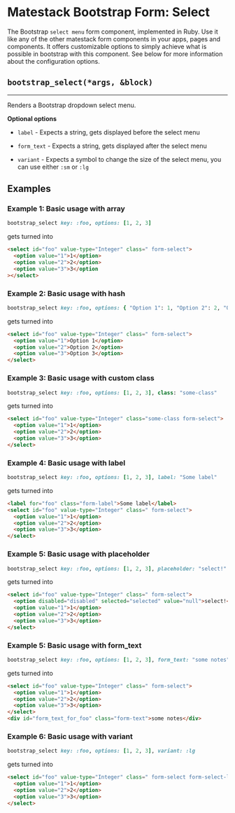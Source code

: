 # Matestack Bootstrap Form: Select

The Bootstrap `select menu` form component, implemented in Ruby. Use it like any of the other matestack form components in your apps, pages and components. It offers customizable options to simply achieve what is possible in bootstrap with this component. See below for more information about the configuration options.

## `bootstrap_select(*args, &block)`
----

Renders a Bootstrap dropdown select menu.

**Optional options**

* `label` - Expects a string, gets displayed before the select menu

* `form_text` - Expects a string, gets displayed after the select menu

* `variant` - Expects a symbol to change the size of the select menu, you can use either `:sm` or `:lg` 

## Examples

### Example 1: Basic usage with array

```ruby
bootstrap_select key: :foo, options: [1, 2, 3]
```

gets turned into 

```html
<select id="foo" value-type="Integer" class=" form-select">
  <option value="1">1</option>
  <option value="2">2</option>
  <option value="3">3</option
></select>
```

### Example 2: Basic usage with hash

```ruby
bootstrap_select key: :foo, options: { "Option 1": 1, "Option 2": 2, "Option 3": 3 }
```

gets turned into 

```html
<select id="foo" value-type="Integer" class=" form-select">
  <option value="1">Option 1</option>
  <option value="2">Option 2</option>
  <option value="3">Option 3</option>
</select>
```

### Example 3: Basic usage with custom class

```ruby
bootstrap_select key: :foo, options: [1, 2, 3], class: "some-class"
```

gets turned into 

```html
<select id="foo" value-type="Integer" class="some-class form-select">
  <option value="1">1</option>
  <option value="2">2</option>
  <option value="3">3</option>
</select>
```

### Example 4: Basic usage with label

```ruby
bootstrap_select key: :foo, options: [1, 2, 3], label: "Some label"
```

gets turned into 

```html
<label for="foo" class="form-label">Some label</label>
<select id="foo" value-type="Integer" class=" form-select">
  <option value="1">1</option> 
  <option value="2">2</option> 
  <option value="3">3</option>
</select>
```

### Example 5: Basic usage with placeholder

```ruby
bootstrap_select key: :foo, options: [1, 2, 3], placeholder: "select!"
```

gets turned into 

```html
<select id="foo" value-type="Integer" class=" form-select">
  <option disabled="disabled" selected="selected" value="null">select!</option> 
  <option value="1">1</option> 
  <option value="2">2</option> 
  <option value="3">3</option>
</select>
```

### Example 5: Basic usage with form_text

```ruby
bootstrap_select key: :foo, options: [1, 2, 3], form_text: "some notes"
```

gets turned into 

```html
<select id="foo" value-type="Integer" class=" form-select">
  <option value="1">1</option> 
  <option value="2">2</option> 
  <option value="3">3</option>
</select>
<div id="form_text_for_foo" class="form-text">some notes</div>
```

### Example 6: Basic usage with variant

```ruby
bootstrap_select key: :foo, options: [1, 2, 3], variant: :lg
```

gets turned into 

```html
<select id="foo" value-type="Integer" class=" form-select form-select-lg">
  <option value="1">1</option> 
  <option value="2">2</option> 
  <option value="3">3</option>
</select>
```

